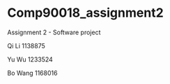 # Comp90018_assignment2
Assignment 2 - Software project

Qi Li 1138875

Yu Wu 1233524

Bo Wang 1168016